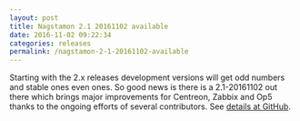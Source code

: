 ```yaml
---
layout: post
title: Nagstamon 2.1 20161102 available
date: 2016-11-02 09:22:34
categories: releases
permalink: /nagstamon-2-1-20161102-available
---
```


Starting with the 2.x releases development versions will get odd numbers and stable ones even ones. So good news is there is a 2.1-20161102 out there which brings major improvements for Centreon, Zabbix and Op5 thanks to the ongoing efforts of several contributors. See [details at GitHub](https://github.com/HenriWahl/Nagstamon/commits/master).


